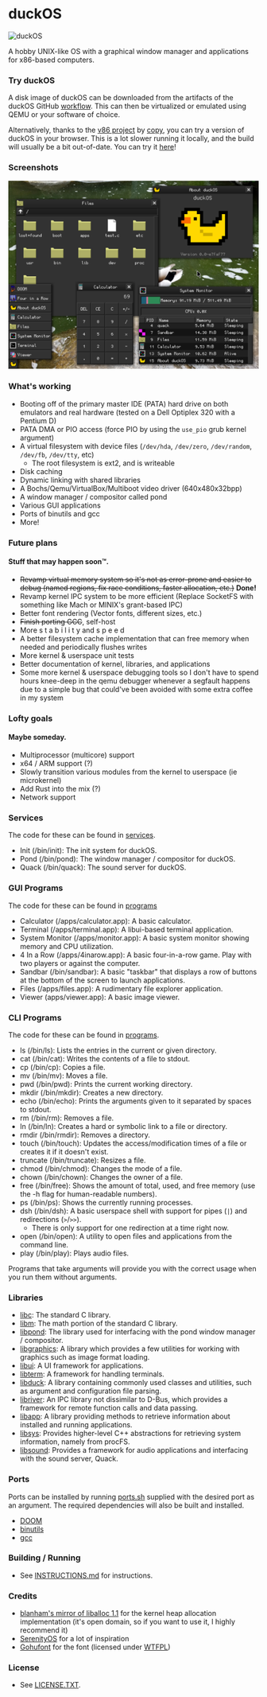# duckOS

![duckOS](https://github.com/byteduck/duckOS/workflows/duckOS/badge.svg)

A hobby UNIX-like OS with a graphical window manager and applications for x86-based computers.

### Try duckOS

A disk image of duckOS can be downloaded from the artifacts of the duckOS GitHub [workflow](https://github.com/byteduck/duckOS/actions/workflows/build-os.yml). This can then be virtualized or emulated using QEMU or your software of choice.

Alternatively, thanks to the [v86 project](https://github.com/copy/v86) by [copy](https://copy.sh), you can try a version of duckOS in your browser. This is a lot slower running it locally, and the build will usually be a bit out-of-date. You can try it [here](https://aaron.sonin.me/duckOS)!

### Screenshots
![Screenshot](docs/screenshot-2022-11-08.png)

### What's working
- Booting off of the primary master IDE (PATA) hard drive on both emulators and real hardware (tested on a Dell Optiplex 320 with a Pentium D)
- PATA DMA or PIO access (force PIO by using the `use_pio` grub kernel argument)
- A virtual filesystem with device files (`/dev/hda`, `/dev/zero`, `/dev/random`, `/dev/fb`, `/dev/tty`, etc)
  - The root filesystem is ext2, and is writeable
- Disk caching
- Dynamic linking with shared libraries
- A Bochs/Qemu/VirtualBox/Multiboot video driver (640x480x32bpp)
- A window manager / compositor called pond
- Various GUI applications
- Ports of binutils and gcc
- More!

### Future plans
#### Stuff that may happen soon™.
- ~~Revamp virtual memory system so it's not as error-prone and easier to debug (named regions, fix race conditions, faster allocation, etc.)~~ **Done!**
- Revamp kernel IPC system to be more efficient (Replace SocketFS with something like Mach or MINIX's grant-based IPC)
- Better font rendering (Vector fonts, different sizes, etc.)
- ~~Finish porting GCC~~, self-host
- More s t a b i l i t y and s p e e d
- A better filesystem cache implementation that can free memory when needed and periodically flushes writes
- More kernel & userspace unit tests
- Better documentation of kernel, libraries, and applications
- Some more kernel & userspace debugging tools so I don't have to spend hours knee-deep in the qemu debugger whenever a segfault happens due to a simple bug that could've been avoided with some extra coffee in my system

### Lofty goals
#### Maybe someday.
- Multiprocessor (multicore) support
- x64 / ARM support (?)
- Slowly transition various modules from the kernel to userspace (ie microkernel)
- Add Rust into the mix (?)
- Network support
 
### Services

The code for these can be found in [services](services/).

- Init (/bin/init): The init system for duckOS.
- Pond (/bin/pond): The window manager / compositor for duckOS.
- Quack (/bin/quack): The sound server for duckOS.

### GUI Programs

The code for these can be found in [programs](/programs)

- Calculator (/apps/calculator.app): A basic calculator.
- Terminal (/apps/terminal.app): A libui-based terminal application.
- System Monitor (/apps/monitor.app): A basic system monitor showing memory and CPU utilization.
- 4 In a Row (/apps/4inarow.app): A basic four-in-a-row game. Play with two players or against the computer.
- Sandbar (/bin/sandbar): A basic "taskbar" that displays a row of buttons at the bottom of the screen to launch applications.
- Files (/apps/files.app): A rudimentary file explorer application.
- Viewer (apps/viewer.app): A basic image viewer.
 
### CLI Programs

The code for these can be found in [programs](programs/).

- ls (/bin/ls): Lists the entries in the current or given directory.
- cat (/bin/cat): Writes the contents of a file to stdout.
- cp (/bin/cp): Copies a file.
- mv (/bin/mv): Moves a file.
- pwd (/bin/pwd): Prints the current working directory.
- mkdir (/bin/mkdir): Creates a new directory.
- echo (/bin/echo): Prints the arguments given to it separated by spaces to stdout.
- rm (/bin/rm): Removes a file.
- ln (/bin/ln): Creates a hard or symbolic link to a file or directory.
- rmdir (/bin/rmdir): Removes a directory.
- touch (/bin/touch): Updates the access/modification times of a file or creates it if it doesn't exist.
- truncate (/bin/truncate): Resizes a file.
- chmod (/bin/chmod): Changes the mode of a file.
- chown (/bin/chown): Changes the owner of a file.
- free (/bin/free): Shows the amount of total, used, and free memory (use the -h flag for human-readable numbers).
- ps (/bin/ps): Shows the currently running processes.
- dsh (/bin/dsh): A basic userspace shell with support for pipes (`|`) and redirections (`>`/`>>`).
  - There is only support for one redirection at a time right now.
- open (/bin/open): A utility to open files and applications from the command line.
- play (/bin/play): Plays audio files.

Programs that take arguments will provide you with the correct usage when you run them without arguments.


### Libraries

- [libc](libraries/libc): The standard C library.
- [libm](libraries/libm): The math portion of the standard C library.
- [libpond](libraries/libpond): The library used for interfacing with the pond window manager / compositor.
- [libgraphics](libraries/libgraphics): A library which provides a few utilities for working with graphics such as image format loading.
- [libui](/libraries/libui): A UI framework for applications.
- [libterm](/libraries/libterm): A framework for handling terminals.
- [libduck](/libraries/libduck): A library containing commonly used classes and utilities, such as argument and configuration file parsing.
- [libriver](/libraries/libriver): An IPC library not dissimilar to D-Bus, which provides a framework for remote function calls and data passing.
- [libapp](/libraries/libapp): A library providing methods to retrieve information about installed and running applications.
- [libsys](/libraries/libsys): Provides higher-level C++ abstractions for retrieving system information, namely from procFS.
- [libsound](/libraries/libsound): Provides a framework for audio applications and interfacing with the sound server, Quack.

### Ports

Ports can be installed by running [ports.sh](ports/ports.sh) supplied with the desired port as an argument. The required dependencies will also be built and installed.

- [DOOM](ports/doom)
- [binutils](ports/binutils)
- [gcc](ports/gcc)

### Building / Running
- See [INSTRUCTIONS.md](INSTRUCTIONS.md) for instructions.

### Credits
- [blanham's mirror of liballoc 1.1](https://github.com/blanham/liballoc) for the kernel heap allocation implementation (it's open domain, so if you want to use it, I highly recommend it)
- [SerenityOS](http://serenityos.org) for a lot of inspiration
- [Gohufont](https://font.gohu.org/) for the font (licensed under [WTFPL](http://www.wtfpl.net/about/))

### License
- See [LICENSE.TXT](LICENSE.txt).
